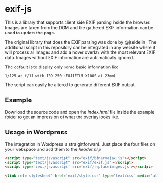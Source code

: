 exif-js
========

This is a library that supports client side EXIF parsing inside the browser.
Images are taken from the DOM and the gathered EXIF information can be used to update the page.

The original library that does the EXIF parsing was done by @jseidelin .
The additional script in this repository can be integrated in any website where it will process all images
and add a hover overlay with the most relevant EXIF data. Images without EXIF information are automatically ignored.

The default is to display only some basic information like

```
1/125 at f/11 with ISO 250 (FUJIFILM X100S at 23mm)
```
The script can easily be altered to generate different EXIF output.


Example
-------
Download the source code and open the _index.html_ file inside the example folder to get an impression of what the overlay looks like.

Usage in Wordpress
------------------
The integration in Wordpress is straightforward. Just place the four files on your webspace and add them to the _header.php_
```html
<script type="text/javascript" src="exif/binaryajax.js"></script>
<script type="text/javascript" src="exif/exif.js"></script>
<script type="text/javascript" src="exif/replaceImages.js"></script>

<link rel='stylesheet' href='exif/style.css' type='text/css' media='all' />
```
